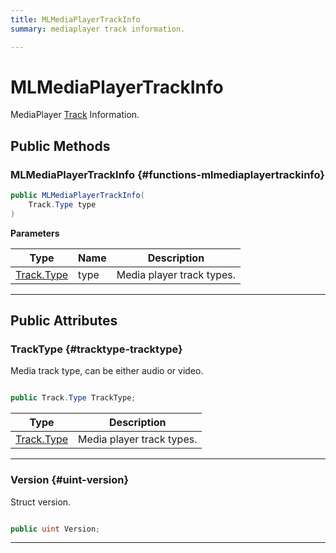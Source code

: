 ```yaml
---
title: MLMediaPlayerTrackInfo
summary: mediaplayer track information. 

---
```


# MLMediaPlayerTrackInfo




MediaPlayer [Track](/versioned_docs/version-22-Feb-2023/unity-api/api/UnityEngine.XR.MagicLeap/MLMedia/Player/Track/UnityEngine.XR.MagicLeap.MLMedia.Player.Track.md) Information.   





## Public Methods

###  MLMediaPlayerTrackInfo {#functions-mlmediaplayertrackinfo}

```csharp
public MLMediaPlayerTrackInfo(
    Track.Type type
)
```


**Parameters**

| Type | Name  | Description  | 
|--|--|--|
| [Track.Type](/versioned_docs/version-22-Feb-2023/unity-api/api/UnityEngine.XR.MagicLeap/MLMedia/Player/Track/UnityEngine.XR.MagicLeap.MLMedia.Player.Track.md#enums-type) |type|Media player track types. |






-----------

## Public Attributes

### TrackType {#tracktype-tracktype}

Media track type, can be either audio or video. 

```csharp

public Track.Type TrackType;

```

| Type | Description  | 
|--|--|
| [Track.Type](/versioned_docs/version-22-Feb-2023/unity-api/api/UnityEngine.XR.MagicLeap/MLMedia/Player/Track/UnityEngine.XR.MagicLeap.MLMedia.Player.Track.md#enums-type) | Media player track types.  |





-----------

### Version {#uint-version}

Struct version. 

```csharp

public uint Version;

```






-----------


